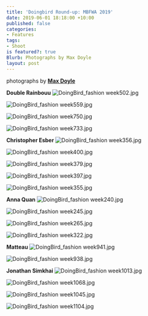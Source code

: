 ```yaml
---
title: 'Doingbird Round-up: MBFWA 2019'
date: 2019-06-01 18:18:00 +10:00
published: false
categories:
- Features
tags:
- Shoot
is featured?: true
Blurb: Photographs by Max Doyle
layout: post
---
```


photographs by **[Max Doyle](https://www.instagram.com/maxdoyle_photographer/)**

**Double Rainbouu**
![DoingBird_fashion week502.jpg](/uploads/DoingBird_fashion%20week502.jpg)

![DoingBird_fashion week559.jpg](/uploads/DoingBird_fashion%20week559.jpg)

![DoingBird_fashion week750.jpg](/uploads/DoingBird_fashion%20week750.jpg)

![DoingBird_fashion week733.jpg](/uploads/DoingBird_fashion%20week733.jpg)

**Christopher Esber**
![DoingBird_fashion week356.jpg](/uploads/DoingBird_fashion%20week356.jpg)

![DoingBird_fashion week400.jpg](/uploads/DoingBird_fashion%20week400.jpg)

![DoingBird_fashion week379.jpg](/uploads/DoingBird_fashion%20week379.jpg)

![DoingBird_fashion week397.jpg](/uploads/DoingBird_fashion%20week397.jpg)

![DoingBird_fashion week355.jpg](/uploads/DoingBird_fashion%20week355.jpg)

**Anna Quan**
![DoingBird_fashion week240.jpg](/uploads/DoingBird_fashion%20week240.jpg)

![DoingBird_fashion week245.jpg](/uploads/DoingBird_fashion%20week245.jpg)

![DoingBird_fashion week265.jpg](/uploads/DoingBird_fashion%20week265.jpg)

![DoingBird_fashion week322.jpg](/uploads/DoingBird_fashion%20week322.jpg)

**Matteau**
![DoingBird_fashion week941.jpg](/uploads/DoingBird_fashion%20week941.jpg)

![DoingBird_fashion week938.jpg](/uploads/DoingBird_fashion%20week938.jpg)

**Jonathan Simkhai**
![DoingBird_fashion week1013.jpg](/uploads/DoingBird_fashion%20week1013.jpg)

![DoingBird_fashion week1068.jpg](/uploads/DoingBird_fashion%20week1068.jpg)

![DoingBird_fashion week1045.jpg](/uploads/DoingBird_fashion%20week1045.jpg)

![DoingBird_fashion week1104.jpg](/uploads/DoingBird_fashion%20week1104.jpg)
